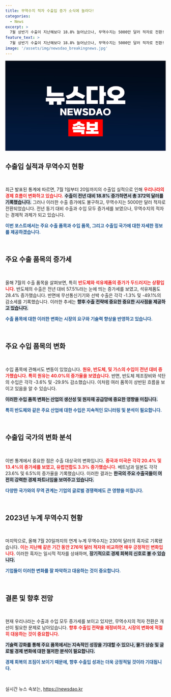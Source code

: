 ```yaml
---
title: 무역수지 적자 수출입 증가 소식에 놀라다!
categories:
  - News
excerpt: >
  7월 상반기 수출이 지난해보다 18.8% 늘어났으나, 무역수지는 5000만 달러 적자로 전환! 반도체와 원유는 증가했지만 선박은 급감. 주요 국가와의 수출입 현황을 놓치지 마세요!
feature_text: >
  7월 상반기 수출이 지난해보다 18.8% 늘어났으나, 무역수지는 5000만 달러 적자로 전환! 반도체와 원유는 증가했지만 선박은 급감. 주요 국가와의 수출입 현황을 놓치지 마세요!
image: '/assets/img/newsdao_breakingnews.jpg'
---
```


<p><img src="/assets/img/newsdao_breakingnews.jpg" alt="bookingtag 속보" /></p>

<h2 data-ke-size="size26">수출입 실적과 무역수지 현황</h2>

<p data-ke-size="size16">&nbsp;</p>

<p>최근 발표된 통계에 따르면, 7월 1일부터 20일까지의 수출입 실적으로 인해 <b><span style="color: #ee2323;">우리나라의 경제 흐름이 변화하고 있습니다.</span></b> <b><span style="background-color: #21538527;">수출이 전년 대비 18.8% 증가하면서 총 372억 달러를 기록했습니다.</span></b> 그러나 이러한 수출 증가에도 불구하고, 무역수지는 5000만 달러 적자로 전환되었습니다. 전년 동기 대비 수출과 수입 모두 증가세를 보였으나, 무역수지의 적자는 경제적 과제가 되고 있습니다. </p>

<p><b><span style="color: #1a5490;">이번 포스트에서는 주요 수출 품목과 수입 품목, 그리고 수출입 국가에 대한 자세한 정보를 제공하겠습니다.</span></b> </p>

<p data-ke-size="size16">&nbsp;</p>

<h2 data-ke-size="size26">주요 수출 품목의 증가세</h2>

<p data-ke-size="size16">&nbsp;</p>

<p>올해 7월의 수출 품목을 살펴보면, 특히 <b><span style="color: #ee2323;">반도체와 석유제품의 증가가 두드러지는 상황입니다.</span></b> 반도체의 수출은 전년 대비 57.5%라는 눈에 띄는 증가세를 보였고, 석유제품도 28.4% 증가했습니다. 반면에 무선통신기기와 선박 수출은 각각 -1.3% 및 -49.1%의 감소세를 기록했습니다. 이러한 추세는 <b><span style="background-color: #21538527;">향후 수출 전략에 중요한 중요한 시사점을 제공하고 있습니다.</span></b></p>

<p><b><span style="color: #1a5490;">수출 품목에 대한 이러한 변화는 시장의 요구와 기술력 향상을 반영하고 있습니다.</span></b> </p>

<p data-ke-size="size16">&nbsp;</p>

<h2 data-ke-size="size26">주요 수입 품목의 변화</h2>

<p data-ke-size="size16">&nbsp;</p>

<p>수입 품목에 관해서도 변동이 있었습니다. <b><span style="color: #ee2323;">원유, 반도체, 및 가스의 수입이 전년 대비 증가했습니다. 특히 원유는 40.0%의 증가율을 보였습니다.</span></b> 반면, 반도체 제조장비와 석탄의 수입은 각각 -3.6% 및 -29.9% 감소했습니다. 이처럼 여러 품목이 상반된 흐름을 보이고 있음을 알 수 있습니다. </p>

<p><b><span style="background-color: #21538527;">이러한 수입 품목 변화는 산업의 생산성 및 원자재 공급망에 중요한 영향을 미칩니다.</span></b> </p>

<p><b><span style="color: #1a5490;">특히 반도체와 같은 주요 산업에 대한 수입은 지속적인 모니터링 및 분석이 필요합니다.</span></b></p>

<p data-ke-size="size16">&nbsp;</p>

<h2 data-ke-size="size26">수출입 국가의 변화 분석</h2>

<p data-ke-size="size16">&nbsp;</p>

<p>이번 통계에서 중요한 점은 수출 대상국의 변화입니다. <b><span style="color: #ee2323;">중국과 미국은 각각 20.4% 및 13.4%의 증가세를 보였고, 유럽연합도 3.3% 증가했습니다.</span></b> 베트남과 일본도 각각 23.6% 및 6.5%의 증가율을 기록했습니다. 이러한 결과는 <b><span style="background-color: #21538527;">한국의 주요 수출국들이 여전히 강력한 경제 파트너임을 보여주고 있습니다.</span></b></p>

<p><b><span style="color: #1a5490;">다양한 국가와의 무역 관계는 기업의 글로벌 경쟁력에도 큰 영향을 미칩니다.</span></b> </p>

<p data-ke-size="size16">&nbsp;</p>

<h2 data-ke-size="size26">2023년 누계 무역수지 현황</h2>

<p data-ke-size="size16">&nbsp;</p>

<p>마지막으로, 올해 7월 20일까지의 연계 누계 무역수지는 230억 달러의 흑자로 기록됐습니다. <b><span style="color: #ee2323;">이는 지난해 같은 기간 동안 276억 달러 적자와 비교하면 매우 긍정적인 변화입니다.</span></b> 이러한 흑자는 일시적 적자를 상쇄하며,   <b><span style="background-color: #21538527;">장기적으로 경제 회복의 신호로 볼 수 있습니다.</span></b> </p>

<p><b><span style="color: #1a5490;">기업들이 이러한 변화를 잘 파악하고 대응하는 것이 중요합니다.</span></b> </p>

<p data-ke-size="size16">&nbsp;</p>

<h2 data-ke-size="size26">결론 및 향후 전망</h2>

<p data-ke-size="size16">&nbsp;</p>

<p>현재 우리나라는 수출과 수입 모두 증가세를 보이고 있지만, 무역수지의 적자 전환은 개선이 필요한 문제로 남아있습니다. <b><span style="color: #ee2323;">향후 수출입 전략을 재정비하고, 시장의 변화에 적절히 대응하는 것이 중요합니다.</span></b> </p>

<p><b><span style="background-color: #21538527;">기술력 강화를 통해 주요 품목에서는 지속적인 성장을 기대할 수 있으나, 물가 상승 및 글로벌 경제 변화에 대한 철저한 분석이 필요합니다.</span></b> </p>

<p><b><span style="color: #1a5490;">경제 회복의 조짐이 보이기 때문에, 향후 수출입 성과는 더욱 긍정적일 것이라 기대됩니다.</span></b> </p>

<p data-ke-size="size16">&nbsp;</p>
실시간 뉴스 속보는, <a href="https://newsdao.kr" rel="dofollow">https://newsdao.kr</a>


